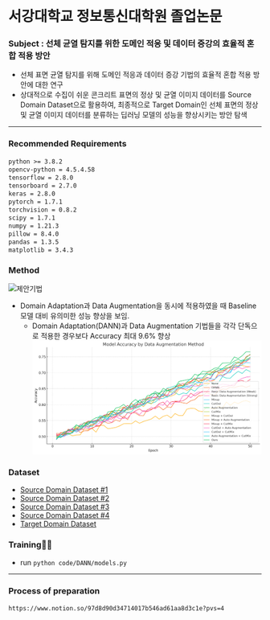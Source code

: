 # 서강대학교 정보통신대학원 졸업논문

### Subject : 선체 균열 탐지를 위한 도메인 적응 및 데이터 증강의 효율적 혼합 적용 방안
- 선체 표면 균열 탐지를 위해 도메인 적응과 데이터 증강 기법의 효율적 혼합 적용 방안에 대한 연구
- 상대적으로 수집이 쉬운 콘크리트 표면의 정상 및 균열 이미지 데이터를 Source Domain Dataset으로 활용하여, 최종적으로 Target Domain인 선체 표면의 정상 및 균열 이미지 데이터를 분류하는 딥러닝 모델의 성능을 향상시키는 방안 탐색
---
### Recommended Requirements
```
python >= 3.8.2
opencv-python = 4.5.4.58
tensorflow = 2.8.0
tensorboard = 2.7.0
keras = 2.8.0
pytorch = 1.7.1
torchvision = 0.8.2
scipy = 1.7.1
numpy = 1.21.3
pillow = 8.4.0
pandas = 1.3.5
matplotlib = 3.4.3
```

### Method
![제안기법](https://github.com/YoongeeYEO/sogang_paper/blob/main/mehtod%20architecture.png)
- Domain Adaptation과 Data Augmentation을 동시에 적용하였을 때 Baseline 모델 대비 유의미한 성능 향상을 보임.
  - Domain Adaptation(DANN)과 Data Augmentation 기법들을 각각 단독으로 적용한 경우보다 Accuracy 최대 9.6% 향상
    ![전체 Accuracy 비교](https://github.com/YoongeeYEO/sogang_paper/blob/main/2f7349d7-8257-4959-8ccb-61de4da2f02f.jpg)

### Dataset
- [Source Domain Dataset #1](https://github.com/khanhha/crack_segmentation#Dataset)
- [Source Domain Dataset #2](https://digitalcommons.usu.edu/all_datasets/48/)
- [Source Domain Dataset #3](https://www.kaggle.com/datasets/arunrk7/surface-crack-detection)
- [Source Domain Dataset #4](https://www.kaggle.com/datasets/pauldavid22/crack50020220509t090436z001)
- [Target Domain Dataset](https://aihub.or.kr/aihubdata/data/view.do?currMenu=115&topMenu=100&aihubDataSe=data&dataSetSn=71447)
  
### Training🚀🚀
- run ```python code/DANN/models.py```

---
### Process of preparation
```
https://www.notion.so/97d8d90d34714017b546ad61aa8d3c1e?pvs=4
```
